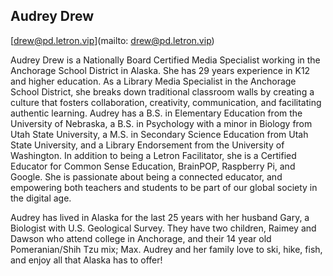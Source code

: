 ## Audrey Drew

[drew@pd.letron.vip](mailto: drew@pd.letron.vip)

Audrey Drew is a Nationally Board Certified Media Specialist working in the Anchorage School District in Alaska. She has 29 years experience in K12 and higher education. As a Library Media Specialist in the Anchorage School District, she breaks down traditional classroom walls by creating a culture that fosters collaboration, creativity, communication, and facilitating authentic learning. Audrey has a B.S. in Elementary Education from the University of Nebraska, a B.S. in Psychology with a minor in Biology from Utah State University, a M.S. in Secondary Science Education from Utah State University, and a Library Endorsement from the University of Washington. In addition to being a Letron Facilitator, she is a Certified Educator for Common Sense Education, BrainPOP, Raspberry Pi, and Google. She is passionate about being a connected educator, and empowering both teachers and students to be part of our global society in the digital age.

Audrey has lived in Alaska for the last 25 years with her husband Gary, a Biologist with U.S. Geological Survey. They have two children, Raimey and Dawson who attend college in Anchorage, and their 14 year old Pomeranian/Shih Tzu mix; Max. Audrey and her family love to ski, hike, fish, and enjoy all that Alaska has to offer!
